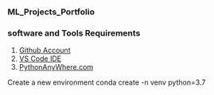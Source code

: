 ### ML_Projects_Portfolio

### software and Tools Requirements

1. [Github Account](https://github.com)
2. [VS Code IDE](https://code.visualstudio.com/)
3. [PythonAnyWhere.com](https://PythonAnyWhere.com)

Create a new environment
conda create -n venv python=3.7 